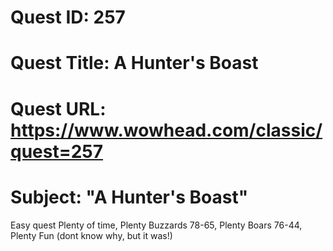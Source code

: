 # Quest ID: 257
# Quest Title: A Hunter's Boast
# Quest URL: https://www.wowhead.com/classic/quest=257
# Subject: "A Hunter's Boast"
Easy quest
Plenty of time,
Plenty Buzzards 78-65,
Plenty Boars 76-44,
Plenty Fun (dont know why, but it was!)